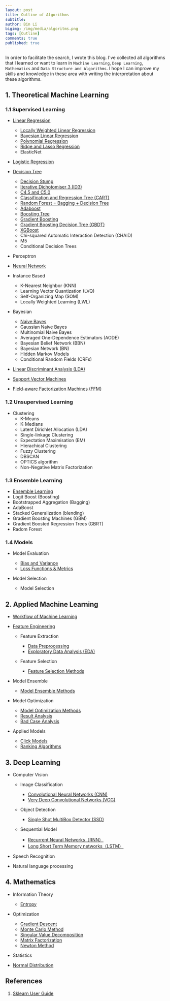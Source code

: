 ```yaml
---
layout: post
title: Outline of Algorithms
subtitle:
author: Bin Li
bigimg: /img/media/algoritms.png
tags: [Outline]
comments: true
published: true
---
```


In order to facilitate the search, I wrote this blog. I've collected all algorithms that I learned or want to learn in `Machine Learning`, `Deep Learning`, `Mathematics` and `Data Structure and Algorithms`. I hope I can improve my skills and knowledge in these area with writing the interpretation about these algorithms. 

## 1. Theoretical Machine Learning
### 1.1 Supervised Learning
* [Linear Regression](https://binlidaily.github.io/2018-06-03-linear-regression/)
    * [Locally Weighted Linear Regression](https://binlidaily.github.io/2019-01-16-lwlr-locally-weighted-linear-regression/)
    * [Bayesian Linear Regression](https://binlidaily.github.io/2019-05-29-bayesian-linear-regression/)
    * [Polynomial Regression](https://binlidaily.github.io/2019-01-16-polynomial-regression/)
    * [Ridge and Lasso Regression](https://binlidaily.github.io/2019-01-16-ridge-lasso/)
    * ElasticNet

* [Logistic Regression](https://binlidaily.github.io/2017-10-03-logistics-regression/)
* [Decision Tree](https://binlidaily.github.io/2018-09-11-decision-tree/)
    - [Decision Stump](https://binlidaily.github.io/2019-06-04-decision-stump/)
    - [Iterative Dichotomiser 3 (ID3)](https://binlidaily.github.io/2019-06-04-id3-iterative-dichotomiser-3/)
    - [C4.5 and C5.0](https://binlidaily.github.io/2019-06-04-C45/)
    * [Classification and Regression Tree (CART)](https://binlidaily.github.io/2019-06-04-cart-classification-and-regression-tree/)
    * [Random Forest = Bagging + Decision Tree](https://binlidaily.github.io/2018-12-11-random-forest/)
    * [Adaboost](https://binlidaily.github.io/2018-10-29-adaboost/)
    * [Boosting Tree](https://binlidaily.github.io/2019-06-10-boosting-tree)
    * [Gradient Boosting](https://binlidaily.github.io/2018-12-05-gradient-boosting/)
    * [Gradient Boosting Decision Tree (GBDT)](https://binlidaily.github.io/2019-06-11-gbdt-gradient-boosting-decision-tree)
    * [XGBoost](https://binlidaily.github.io/2018-10-29-xgboost/)
    - Chi-squared Automatic Interaction Detection (CHAID)
    - M5
    - Conditional Decision Trees

* Perceptron
* [Neural Network](https://binlidaily.github.io/2018-10-29-neural-network/)
* Instance Based
    - K-Nearest Neighbor (KNN)
    - Learning Vector Quantization (LVQ)
    - Self-Organizing Map (SOM)
    - Locally Weighted Learning (LWL)

* Bayesian
    * [Naive Bayes](https://binlidaily.github.io/2019-05-09-naive-bayes/)
    - Gaussian Naive Bayes
    - Multinomial Naive Bayes
    - Averaged One-Dependence Estimators (AODE)
    - Bayesian Belief Network (BBN)
    - Bayesian Network (BN)
    - Hidden Markov Models
    - Conditional Random Fields (CRFs)

* [Linear Discriminant Analysis (LDA)](https://binlidaily.github.io/2018-08-30-linear-discriminant-analysis/)
* [Support Vector Machines](https://binlidaily.github.io/2019-01-10-support-vector-machines/)
* [Field-aware Factorization Machines (FFM)](https://binlidaily.github.io/2018-10-29-ffm-field-aware-factorization-machines/)

### 1.2 Unsupervised Learning
* Clustering
    * K-Means
    * K-Medians
    * Latent Dirichlet Allocation (LDA)
    * Single-linkage Clustering
    * Expectation Maximisation (EM)
    * Hierachical Clustering
    * Fuzzy Clustering
    * DBSCAN
    * OPTICS algorithm
    * Non-Negative Matrix Factorization


### 1.3 Ensemble Learning
- [Ensemble Learning](https://binlidaily.github.io/2019-02-08-ensembling-learning)
- Logit Boost (Boosting)
- Bootstrapped Aggregation (Bagging)
- AdaBoost
- Stacked Generalization (blending)
- Gradient Boosting Machines (GBM)
- Gradient Boosted Regression Trees (GBRT)
- Radom Forest


### 1.4 Models
*  Model Evaluation
    * [Bias and Variance](https://binlidaily.github.io/2019-01-16-bias-variance/)
    * [Loss Functions & Metrics](https://binlidaily.github.io/2018-12-07-loss-functions/)

* Model Selection
    * Model Selection


## 2. Applied Machine Learning
* [Workflow of Machine Learning](https://binlidaily.github.io/2019-02-25-workflow-of-applying-ml-algorithms-offline-to-online/) 

* [Feature Engineering](https://binlidaily.github.io/2018-06-03-feature-engineering/)
    * Feature Extraction
        * [Data Preprocessing](https://binlidaily.github.io/2018-11-13-data-preprocessing/)
        * [Exploratory Data Analysis (EDA)](https://binlidaily.github.io/2019-01-10-exploratory-data-analysis/)

    * Feature Selection
        * [Feature Selection Methods](https://binlidaily.github.io/2018-06-03-feature-engineering/)

* Model Ensemble
    * [Model Ensemble Methods](https://binlidaily.github.io/2019-02-08-ensembling/)


* Model Optimization
    * [Model Optimization Methods](https://binlidaily.github.io/2019-02-25-model-optimization/)
    * [Result Analysis](https://binlidaily.github.io/2019-02-11-explain-the-result-of-models/)
    * [Bad Case Analysis](https://binlidaily.github.io/2019-03-11-bad-case-analysis/)


* Applied Models
    * [Click Models](https://binlidaily.github.io/2019-02-25-click-models/)
    * [Ranking Algorithms](https://binlidaily.github.io/2019-01-23-ranking-algorithms/)

## 3. Deep Learning
* Computer Vision
    * Image Classification
        * [Convolutional Neural Networks (CNN)](https://binlidaily.github.io/2018-08-27-vgg-very-deep-convolutional-networks/)
        * [Very Deep Convolutional Networks (VGG)](https://binlidaily.github.io/2019-04-08-cnn-convolutional-neural-network/)

    * Object Detection
        * [Single Shot MultiBox Detector (SSD)](https://binlidaily.github.io/2019-01-19-single-shot-multibox-detector/)
    
    * Sequential Model
        * [Recurrent Neural Networks（RNN）](https://binlidaily.github.io/2019-04-12-rnn-recurrent-neural-network/)
        * [Long Short Term Memory networks（LSTM）](https://binlidaily.github.io/2019-04-12-lstm-long-short-term-memory-networks/)

* Speech Recognition
* 	Natural language processing
## 4. Mathematics
* Information Theory
    * [Entropy](https://binlidaily.github.io/2018-10-23-information-theory/)

* Optimization
    * [Gradient Descent](https://binlidaily.github.io/2018-04-24-gradient-descent/)
    * [Monte Carlo Method](https://binlidaily.github.io/2019-01-23-Monte-Carlo-method/)
    * [Singular Value Decomposition](https://binlidaily.github.io/2019-01-10-singular-value-decomposition/)
    * [Matrix Factorization](https://binlidaily.github.io/2019-01-10-matrix-factorization/)
    * [Newton Method](https://binlidaily.github.io/2018-12-27-newton-method/)

* Statistics
* [Normal Distribution](https://binlidaily.github.io/2019-01-23-normal-distribution/)


## References
1. [Sklearn User Guide](https://scikit-learn.org/stable/user_guide.html)